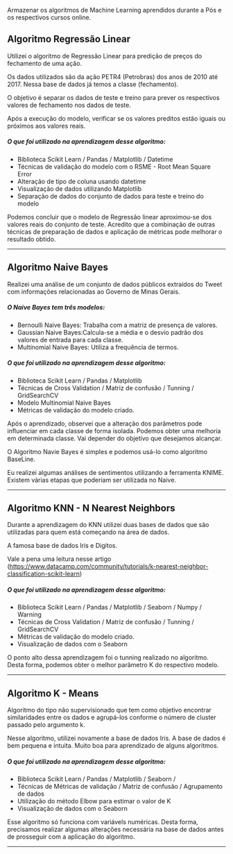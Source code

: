 Armazenar os algoritmos de Machine Learning aprendidos durante a Pós e os respectivos cursos online. 

## Algoritmo Regressão Linear

Utilizei o algoritmo de Regressão Linear para predição de preços do fechamento de uma ação.

Os dados utilizados são da ação PETR4 (Petrobras) dos anos de 2010 até 2017. Nessa base de dados já temos
a classe (fechamento). 

O objetivo é separar os dados de teste e treino para prever os respectivos valores de fechamento nos dados de teste.

Após a execução do modelo, verificar se os valores preditos estão iguais ou próximos aos valores reais.

##### O que foi utilizado na aprendizagem desse algoritmo:

* Biblioteca Scikit Learn / Pandas / Matplotlib / Datetime
* Técnicas de validação do modelo com o RSME - Root Mean Square Error
* Alteração de tipo de coluna usando datetime
* Visualização de dados utilizando Matplotlib
* Separação de dados do conjunto de dados para teste e treino do modelo


Podemos concluir que o modelo de Regressão linear aproximou-se dos valores reais do conjunto de teste. Acredito que a combinação de outras técnicas de preparação de dados e aplicação de métricas pode melhorar o resultado obtido.

------------------------------------------------------------------------------------------------------------------------------------------


## Algoritmo Naive Bayes

Realizei uma análise de um conjunto de dados públicos extraídos do Tweet com informações relacionadas ao Governo de Minas Gerais. 

##### O Naive Bayes tem três modelos: 

* Bernoulli Naive Bayes: Trabalha com a matriz de presença de valores.
* Gaussian Naive Bayes:Calcula-se a média e o desvio padrão dos valores de entrada para cada classe.
* Multinomial Naive Bayes: Utiliza a frequência de termos.

##### O que foi utilizado na aprendizagem desse algoritmo:

* Biblioteca Scikit Learn / Pandas / Matplotlib
* Técnicas de Cross Validation / Matriz de confusão / Tunning / GridSearchCV
* Modelo Multinomial Naive Bayes
* Métricas de validação do modelo criado.

Após o aprendizado, observei que a alteração dos parâmetros pode influenciar em cada classe de forma isolada. Podemos obter uma melhoria em determinada classe. Vai depender do objetivo que desejamos alcançar.

O Algoritmo Navie Bayes é simples e podemos usá-lo como algoritmo BaseLine.

Eu realizei algumas análises de sentimentos utilizando a ferramenta KNIME. Existem várias etapas que poderiam ser utilizada no Naive.

------------------------------------------------------------------------------------------------------------------------------------------

## Algoritmo KNN - N Nearest Neighbors

Durante a aprendizagem do KNN utilizei duas bases de dados que são utilizadas para quem está começando
na área de dados.

A famosa base de dados Iris e Digitos.

Vale a pena uma leitura nesse artigo (https://www.datacamp.com/community/tutorials/k-nearest-neighbor-classification-scikit-learn)

##### O que foi utilizado na aprendizagem desse algoritmo:

* Biblioteca Scikit Learn / Pandas / Matplotlib / Seaborn / Numpy / Warning
* Técnicas de Cross Validation / Matriz de confusão / Tunning / GridSearchCV
* Métricas de validação do modelo criado.
* Visualização de dados com o Seaborn

O ponto alto dessa aprendizagem foi o tunning realizado no algoritmo. Desta forma, podemos obter o melhor
parâmetro K do respectivo modelo.

------------------------------------------------------------------------------------------------------------------------------------------

## Algoritmo K - Means

Algoritmo do tipo não supervisionado que tem como objetivo encontrar similaridades entre os dados e agrupá-los conforme o número de cluster passado pelo argumento k.

Nesse algoritmo, utilizei novamente a base de dados Iris. A base de dados é bem pequena e intuita. Muito boa para aprendizado de alguns algoritmos.

##### O que foi utilizado na aprendizagem desse algoritmo:

* Biblioteca Scikit Learn / Pandas / Matplotlib / Seaborn /
* Técnicas de Métricas de validação / Matriz de confusão / Agrupamento de dados
* Utilização do método Elbow para estimar o valor de K
* Visualização de dados com o Seaborn

Esse algoritmo só funciona com variávels numéricas. Desta forma, precisamos realizar algumas alterações necessária na base de dados antes de prosseguir com a aplicação do algoritmo.

------------------------------------------------------------------------------------------------------------------------------------------

